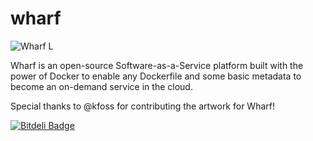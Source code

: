 wharf
=====

![Wharf L](https://raw.github.com/cglewis/wharf/master/static/wharf_icon.png "Wharf")

Wharf is an open-source Software-as-a-Service platform built with the power of Docker to enable any Dockerfile and some basic metadata to become an on-demand service in the cloud.

Special thanks to @kfoss for contributing the artwork for Wharf!

[![Bitdeli Badge](https://d2weczhvl823v0.cloudfront.net/cglewis/wharf/trend.png)](https://bitdeli.com/free "Bitdeli Badge")

